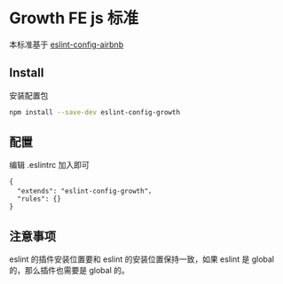 # Growth FE js 标准
本标准基于 [eslint-config-airbnb](https://github.com/airbnb/javascript)


## Install

安装配置包

```bash
npm install --save-dev eslint-config-growth
```

## 配置
编辑 .eslintrc 加入即可

```.eslintrc
{
  "extends": "eslint-config-growth"，
  "rules": {}
}
```

## 注意事项
eslint 的插件安装位置要和 eslint 的安装位置保持一致，如果 eslint 是 global 的，那么插件也需要是 global 的。